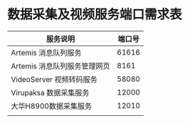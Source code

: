 # 数据采集及视频服务端口需求表

| 服务说明                     | 端口号 |
| ---------------------------- | ------ |
| Artemis 消息队列服务         | 61616  |
| Artemis 消息队列服务管理网页 | 8161   |
| VideoServer 视频转码服务     | 58080  |
| Virupaksa 数据采集服务       | 12000  |
| 大华H8900数据采集服务        | 12010  |
|                              |        |

